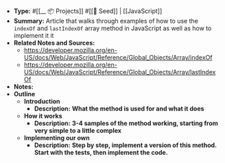 - **Type:** #[[__ 📦 Projects]] #[[🌱 Seed]] | [[JavaScript]]
- **Summary:** Article that walks through examples of how to use the `indexOf` and `lastIndexOf` array method in JavaScript as well as how to implement it it
- **Related Notes and Sources:**
    - https://developer.mozilla.org/en-US/docs/Web/JavaScript/Reference/Global_Objects/Array/indexOf
    - https://developer.mozilla.org/en-US/docs/Web/JavaScript/Reference/Global_Objects/Array/lastIndexOf
- **Notes:**
- **Outline**
    - **Introduction**
        - **Description:** __What the method is used for and what it does__
    - **How it works**
        - **Description:** __3-4 samples of the method working, starting from very simple to a little complex__
    - **Implementing our own**
        - **Description:** __Step by step, implement a version of this method. Start with the tests, then implement the code.__
